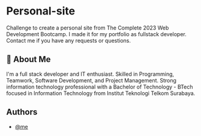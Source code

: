 
# Personal-site

Challenge to create a personal site from The Complete 2023 Web Development Bootcamp. 
I made it for my portfolio as fullstack developer. Contact me if you have any requests 
or questions.


## 🚀 About Me
I'm a full stack developer and IT enthusiast. Skilled in Programming, Teamwork, Software Development, and Project Management. Strong information technology professional with a Bachelor of Technology - BTech focused in Information Technology from Institut Teknologi Telkom Surabaya.




## Authors

- [@me](https://github.com/agisx)

